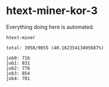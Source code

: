 # htext-miner-kor-3

Everything doing here is automated.

```
htext-miner

total: 3958/9855 (40.16235413495687%)

job0: 716
job1: 831
job2: 776
job3: 854
job4: 781
```